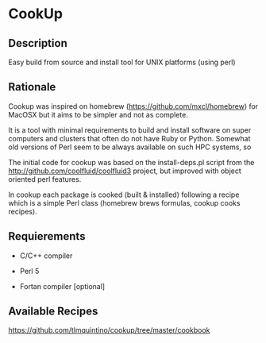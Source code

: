 CookUp
======

Description
-----------

Easy build from source and install tool for UNIX platforms (using perl)

Rationale
---------

Cookup was inspired on homebrew (https://github.com/mxcl/homebrew) for MacOSX
but it aims to be simpler and not as complete.

It is a tool with minimal requirements to build and install software on super computers 
and clusters that often do not have Ruby or Python. Somewhat old versions of Perl seem
to be always available on such HPC systems, so 

The initial code for cookup was based on the install-deps.pl script from the
http://github.com/coolfluid/coolfluid3 project, but improved with object oriented perl features.

In cookup each package is cooked (built & installed) following a recipe which is a simple Perl class (homebrew brews formulas, cookup cooks recipes).

Requierements
-------------

* C/C++ compiler
* Perl 5

* Fortan compiler [optional]

Available Recipes
-----------------

https://github.com/tlmquintino/cookup/tree/master/cookbook


